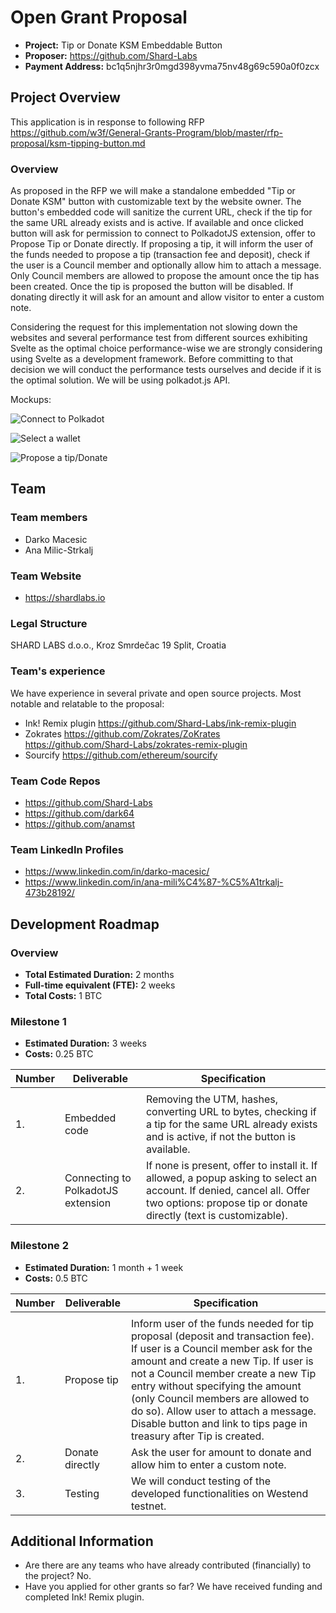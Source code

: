 # Open Grant Proposal

- **Project:** Tip or Donate KSM Embeddable Button
- **Proposer:** https://github.com/Shard-Labs
- **Payment Address:** bc1q5njhr3r0mgd398yvma75nv48g69c590a0f0zcx

## Project Overview

This application is in response to following RFP https://github.com/w3f/General-Grants-Program/blob/master/rfp-proposal/ksm-tipping-button.md

### Overview

As proposed in the RFP we will make a standalone embedded "Tip or Donate KSM" button with customizable text by the website owner. The button's embedded code will sanitize the current URL, check if the tip for the same URL already exists and is active. If available and once clicked button will ask for permission to connect to PolkadotJS extension, offer to Propose Tip or Donate directly. If proposing a tip, it will inform the user of the funds needed to propose a tip (transaction fee and deposit), check if the user is a Council member and optionally allow him to attach a message. Only Council members are allowed to propose the amount once the tip has been created. Once the tip is proposed the button will be disabled. If donating directly it will ask for an amount and allow visitor to enter a custom note.

Considering the request for this implementation not slowing down the websites and several performance test from different sources exhibiting Svelte as the optimal choice performance-wise we are strongly considering using Svelte as a development framework. Before committing to that decision we will conduct the performance tests ourselves and decide if it is the optimal solution. We will be using polkadot.js API.

Mockups:

![Connect to Polkadot](https://i.imgur.com/ige90GF.png)

![Select a wallet](https://i.imgur.com/pQ1yaAE.png)

![Propose a tip/Donate](https://i.imgur.com/6TJircc.png)

## Team

### Team members

- Darko Macesic
- Ana Milic-Strkalj

### Team Website

- https://shardlabs.io

### Legal Structure

SHARD LABS d.o.o., Kroz Smrdečac 19 Split, Croatia

### Team's experience

We have experience in several private and open source projects. Most notable and relatable to the proposal:

- Ink! Remix plugin https://github.com/Shard-Labs/ink-remix-plugin
- Zokrates https://github.com/Zokrates/ZoKrates https://github.com/Shard-Labs/zokrates-remix-plugin
- Sourcify https://github.com/ethereum/sourcify

### Team Code Repos

- https://github.com/Shard-Labs
- https://github.com/dark64
- https://github.com/anamst

### Team LinkedIn Profiles

- https://www.linkedin.com/in/darko-macesic/
- https://www.linkedin.com/in/ana-mili%C4%87-%C5%A1trkalj-473b28192/

## Development Roadmap

### Overview

- **Total Estimated Duration:** 2 months
- **Full-time equivalent (FTE):** 2 weeks
- **Total Costs:** 1 BTC

### Milestone 1

- **Estimated Duration:** 3 weeks
- **Costs:** 0.25 BTC

| Number | Deliverable                        | Specification                                                                                                                                                                              |
| ------ | ---------------------------------- | ------------------------------------------------------------------------------------------------------------------------------------------------------------------------------------------ |
|        |
| 1.     | Embedded code                      | Removing the UTM, hashes, converting URL to bytes, checking if a tip for the same URL already exists and is active, if not the button is available.                                        |
| 2.     | Connecting to PolkadotJS extension | If none is present, offer to install it. If allowed, a popup asking to select an account. If denied, cancel all. Offer two options: propose tip or donate directly (text is customizable). |

### Milestone 2

- **Estimated Duration:** 1 month + 1 week
- **Costs:** 0.5 BTC

| Number | Deliverable     | Specification                                                                                                                                                                                                                                                                                                                                                                                 |
| ------ | --------------- | --------------------------------------------------------------------------------------------------------------------------------------------------------------------------------------------------------------------------------------------------------------------------------------------------------------------------------------------------------------------------------------------- |
|        |
| 1.     | Propose tip     | Inform user of the funds needed for tip proposal (deposit and transaction fee). If user is a Council member ask for the amount and create a new Tip. If user is not a Council member create a new Tip entry without specifying the amount (only Council members are allowed to do so). Allow user to attach a message. Disable button and link to tips page in treasury after Tip is created. |
| 2.     | Donate directly | Ask the user for amount to donate and allow him to enter a custom note.                                                                                                                                                                                                                                                                                                                       |
| 3.     | Testing         | We will conduct testing of the developed functionalities on Westend testnet.                                                                                                                                                                                                                                                                                                                  |  |

## Additional Information

- Are there are any teams who have already contributed (financially) to the project? No.
- Have you applied for other grants so far? We have received funding and completed Ink! Remix plugin.
